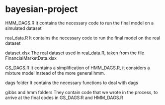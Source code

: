 # bayesian-project

HMM_DAGS.R
It contains the necessary code to run the final model on a simulated dataset

real_data.R
It contains the necessary code to run the final model on the real dataset

dataset.xlsx
The real dataset used in real_data.R, taken from the file FinancialMarketData.xlsx

GS_DAGS.R
It contains a simplification of HMM_DAGS.R, it considers a mixture model instead of the more general hmm.

dags folder
It contains the necessary functions to deal with dags

gibbs and hmm folders
They contain code that we wrote in the process, to arrive at the final codes in GS_DAGS:R and HMM_DAGS.R
